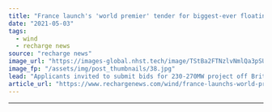 ```yaml
---
title: "France launch's 'world premier' tender for biggest-ever floating wind array"
date: "2021-05-03"
tags: 
  - wind
  - recharge news
source: "recharge news"
image_url: "https://images-global.nhst.tech/image/TStBa2FTNzlvNmlQa3pSU1FQVy9hRWp2ekFpY1dWb245MS9VR2ZGVjljVT0=/nhst/binary/0cf807a21f24888ec2e240aae69d8eef"
image_fp: "/assets/img/post_thumbnails/38.jpg"
lead: "Applicants invited to submit bids for 230-270MW project off Brittany to compete in landmark competitive dialogue procedure"
article_url: "https://www.rechargenews.com/wind/france-launchs-world-premier-tender-for-biggest-ever-floating-wind-array/2-1-1004397"
---
```


---
